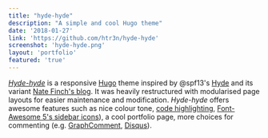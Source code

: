 ```yaml
---
title: "hyde-hyde"
description: "A simple and cool Hugo theme"
date: '2018-01-27'
link: 'https://github.com/htr3n/hyde-hyde'
screenshot: 'hyde-hyde.png'
layout: 'portfolio'
featured: 'true'
---
```


[_Hyde-hyde_](https://github.com/htr3n/hyde-hyde) is a responsive [Hugo](https://gohugo.io) theme inspired by @spf13's [Hyde](https://github.com/spf13/hyde.git) and its variant [Nate Finch's blog](https://npf.io). It was heavily restructured with modularised page layouts for easier maintenance and modification. _Hyde-hyde_ offers awesome features such as nice colour tone, [code highlighting](https://highlightjs.org), [Font-Awesome 5's sidebar icons](https://fontawesome.com)), a cool portfolio page, more choices for commenting (e.g. [GraphComment](https://graphcomment.com), [Disqus](https://disqus.com)).
